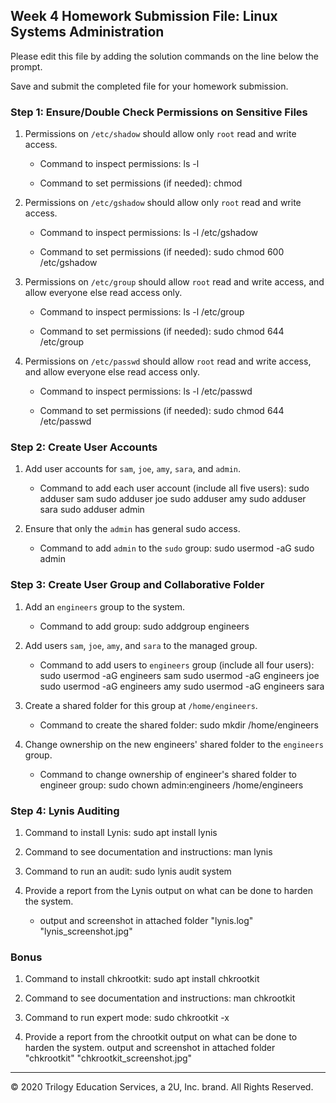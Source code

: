 ## Week 4 Homework Submission File: Linux Systems Administration

Please edit this file by adding the solution commands on the line below the prompt.

Save and submit the completed file for your homework submission.


### Step 1: Ensure/Double Check Permissions on Sensitive Files

1. Permissions on `/etc/shadow` should allow only `root` read and write access.

    - Command to inspect permissions:
            ls -l

    - Command to set permissions (if needed):
            chmod

2. Permissions on `/etc/gshadow` should allow only `root` read and write access.

    - Command to inspect permissions:
            ls -l /etc/gshadow

    - Command to set permissions (if needed):
            sudo chmod 600 /etc/gshadow

3. Permissions on `/etc/group` should allow `root` read and write access, and allow everyone else read access only.

    - Command to inspect permissions:
            ls -l /etc/group

    - Command to set permissions (if needed):
            sudo chmod 644 /etc/group

4. Permissions on `/etc/passwd` should allow `root` read and write access, and allow everyone else read access only.

    - Command to inspect permissions:
            ls -l /etc/passwd

    - Command to set permissions (if needed):
            sudo chmod 644 /etc/passwd

### Step 2: Create User Accounts

1. Add user accounts for `sam`, `joe`, `amy`, `sara`, and `admin`.

    - Command to add each user account (include all five users):
            sudo adduser sam
            sudo adduser joe
            sudo adduser amy
            sudo adduser sara
            sudo adduser admin

2. Ensure that only the `admin` has general sudo access.

    - Command to add `admin` to the `sudo` group:
            sudo usermod -aG sudo admin

### Step 3: Create User Group and Collaborative Folder

1. Add an `engineers` group to the system.

    - Command to add group:
            sudo addgroup engineers

2. Add users `sam`, `joe`, `amy`, and `sara` to the managed group.

    - Command to add users to `engineers` group (include all four users):
            sudo usermod -aG engineers sam
            sudo usermod -aG engineers joe
            sudo usermod -aG engineers amy
            sudo usermod -aG engineers sara

3. Create a shared folder for this group at `/home/engineers`.

    - Command to create the shared folder:
            sudo mkdir /home/engineers

4. Change ownership on the new engineers' shared folder to the `engineers` group.

    - Command to change ownership of engineer's shared folder to engineer group:
            sudo chown admin:engineers /home/engineers

### Step 4: Lynis Auditing

1. Command to install Lynis:
        sudo apt install lynis

2. Command to see documentation and instructions:
        man lynis

3. Command to run an audit:
        sudo lynis audit system

4. Provide a report from the Lynis output on what can be done to harden the system.

    - output and screenshot in attached folder "lynis.log" "lynis_screenshot.jpg"


### Bonus
1. Command to install chkrootkit:
        sudo apt install chkrootkit

2. Command to see documentation and instructions:
        man chkrootkit

3. Command to run expert mode:
        sudo chkrootkit -x

4. Provide a report from the chrootkit output on what can be done to harden the system.
        output and screenshot in attached folder "chkrootkit" "chkrootkit_screenshot.jpg"

---
© 2020 Trilogy Education Services, a 2U, Inc. brand. All Rights Reserved.
